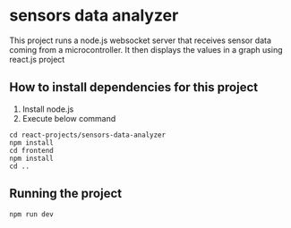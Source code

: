 # sensors data analyzer
This project runs a node.js websocket server that receives sensor data coming from a microcontroller.
It then displays the values in a graph using react.js project

## How to install dependencies for this project
1. Install node.js
2. Execute below command
```
cd react-projects/sensors-data-analyzer
npm install
cd frontend
npm install
cd ..
```

## Running the project
```
npm run dev
```

